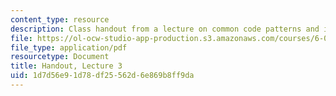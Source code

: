 ```yaml
---
content_type: resource
description: Class handout from a lecture on common code patterns and iterative programs.
file: https://ol-ocw-studio-app-production.s3.amazonaws.com/courses/6-00-introduction-to-computer-science-and-programming-fall-2008/1d7d56e91d78df25562d6e869b8ff9da_lec3.pdf
file_type: application/pdf
resourcetype: Document
title: Handout, Lecture 3
uid: 1d7d56e9-1d78-df25-562d-6e869b8ff9da
---
```

